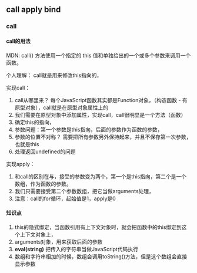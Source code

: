 ## call apply bind
### call
#### call的用法
MDN: call() 方法使用一个指定的 this 值和单独给出的一个或多个参数来调用一个函数。

个人理解： call就是用来修改this指向的，

实现call：
1. call从哪里来？ 每个JavaScript函数其实都是Function对象，（构造函数 - 有原型对象），call就是在原型对象属性上的
2. 我们需要在原型对象中添加属性，实现call，call很明显是一个方法（函数）
3. 确定this的指向，
4. 参数问题：第一个参数是this指向，后面的参数作为函数的参数，
5. 参数的位置不对称？ 需要把所有参数另外保持起来，并且不保存第一次参数，也就是this
6. 处理返回undefined的问题

实现apply：
1. 和call的区别在与，接受的参数变为两个，第一个是this指向，第二个是一个数组，作为函数的参数。
2. 我们只需要接受第二个参数数组，把它当做arguments处理，
3. 注意：call的for循环，起始值是1，apply是0


#### 知识点
1. this的隐式绑定，当函数引用有上下文对象时，就会把函数中的this绑定到这个上下文对象上，
2. arguments对象，用来获取后面的参数
3. **eval(string)** 把传入的字符串当做JavaScript代码执行
4. 数组和字符串相加的时候，数组会调用toString()方法，但是这个数组会直接显示参数